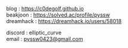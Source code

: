 blog : https://c0degolf.github.io<br>
beakjoon : https://solved.ac/profile/pyssw<br>
dreamhack : https://dreamhack.io/users/58018<br>

discord : elliptic_curve<br>
email : pyssw0423@gmail.com
